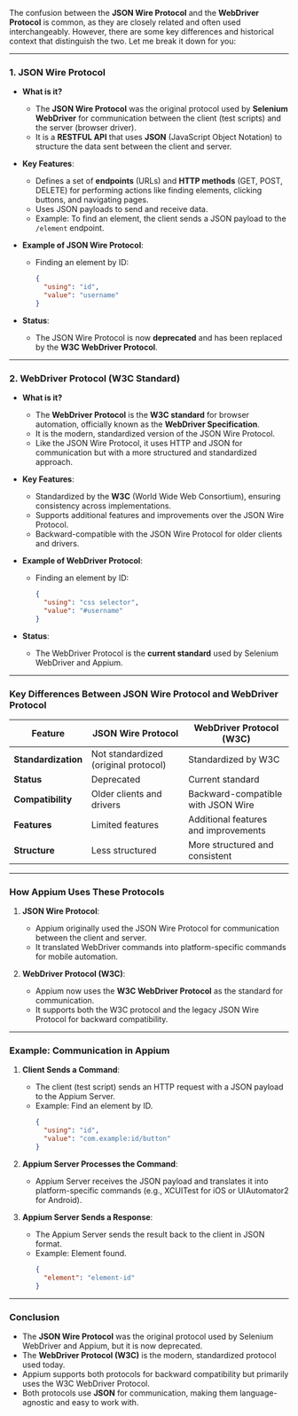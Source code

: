 The confusion between the **JSON Wire Protocol** and the **WebDriver Protocol** is common, as they are closely related and often used interchangeably. However, there are some key differences and historical context that distinguish the two. Let me break it down for you:

---

### **1. JSON Wire Protocol**
- **What is it?**
    - The **JSON Wire Protocol** was the original protocol used by **Selenium WebDriver** for communication between the client (test scripts) and the server (browser driver).
    - It is a **RESTFUL API** that uses **JSON** (JavaScript Object Notation) to structure the data sent between the client and server.

- **Key Features**:
    - Defines a set of **endpoints** (URLs) and **HTTP methods** (GET, POST, DELETE) for performing actions like finding elements, clicking buttons, and navigating pages.
    - Uses JSON payloads to send and receive data.
    - Example: To find an element, the client sends a JSON payload to the `/element` endpoint.

- **Example of JSON Wire Protocol**:
    - Finding an element by ID:
      ```json
      {
        "using": "id",
        "value": "username"
      }
      ```

- **Status**:
    - The JSON Wire Protocol is now **deprecated** and has been replaced by the **W3C WebDriver Protocol**.

---

### **2. WebDriver Protocol (W3C Standard)**
- **What is it?**
    - The **WebDriver Protocol** is the **W3C standard** for browser automation, officially known as the **WebDriver Specification**.
    - It is the modern, standardized version of the JSON Wire Protocol.
    - Like the JSON Wire Protocol, it uses HTTP and JSON for communication but with a more structured and standardized approach.

- **Key Features**:
    - Standardized by the **W3C** (World Wide Web Consortium), ensuring consistency across implementations.
    - Supports additional features and improvements over the JSON Wire Protocol.
    - Backward-compatible with the JSON Wire Protocol for older clients and drivers.

- **Example of WebDriver Protocol**:
    - Finding an element by ID:
      ```json
      {
        "using": "css selector",
        "value": "#username"
      }
      ```

- **Status**:
    - The WebDriver Protocol is the **current standard** used by Selenium WebDriver and Appium.

---

### **Key Differences Between JSON Wire Protocol and WebDriver Protocol**

| Feature                | JSON Wire Protocol                     | WebDriver Protocol (W3C)               |
|------------------------|----------------------------------------|----------------------------------------|
| **Standardization**    | Not standardized (original protocol)   | Standardized by W3C                    |
| **Status**             | Deprecated                             | Current standard                       |
| **Compatibility**      | Older clients and drivers              | Backward-compatible with JSON Wire     |
| **Features**           | Limited features                       | Additional features and improvements   |
| **Structure**          | Less structured                        | More structured and consistent         |

---

### **How Appium Uses These Protocols**
1. **JSON Wire Protocol**:
    - Appium originally used the JSON Wire Protocol for communication between the client and server.
    - It translated WebDriver commands into platform-specific commands for mobile automation.

2. **WebDriver Protocol (W3C)**:
    - Appium now uses the **W3C WebDriver Protocol** as the standard for communication.
    - It supports both the W3C protocol and the legacy JSON Wire Protocol for backward compatibility.

---

### **Example: Communication in Appium**
1. **Client Sends a Command**:
    - The client (test script) sends an HTTP request with a JSON payload to the Appium Server.
    - Example: Find an element by ID.
      ```json
      {
        "using": "id",
        "value": "com.example:id/button"
      }
      ```

2. **Appium Server Processes the Command**:
    - Appium Server receives the JSON payload and translates it into platform-specific commands (e.g., XCUITest for iOS or UIAutomator2 for Android).

3. **Appium Server Sends a Response**:
    - The Appium Server sends the result back to the client in JSON format.
    - Example: Element found.
      ```json
      {
        "element": "element-id"
      }
      ```

---

### **Conclusion**
- The **JSON Wire Protocol** was the original protocol used by Selenium WebDriver and Appium, but it is now deprecated.
- The **WebDriver Protocol (W3C)** is the modern, standardized protocol used today.
- Appium supports both protocols for backward compatibility but primarily uses the W3C WebDriver Protocol.
- Both protocols use **JSON** for communication, making them language-agnostic and easy to work with.
